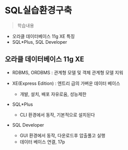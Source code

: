 # SQL실습환경구축
> 학습내용
- 오라클 데이터베이스 11g XE 특징
- SQL*Plus, SQL Developer

## 오라클 데이터베이스 11g XE
- RDBMS, ORDBMS : 관계형 모델 및 객체 관계형 모델 지워
- XE(Express Edition) : 엔트리 급의 가벼운 데이터 베이스
    - 개발, 설치, 배포 자유로움, 성능제한

- SQL*Plus
    - CLI 환경에서 동작, 기본적으로 설치된다

- SQL Developer
    - GUI 환경에서 동작, 다운로드후 압출풀고 실행
    - 데이터 베이스 연결, 17p

